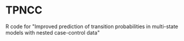 # TPNCC
R code for "Improved prediction of transition probabilities in multi-state models  with nested case-control data"
